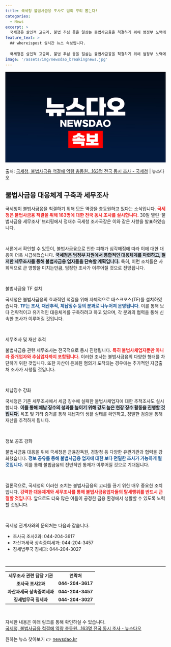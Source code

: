 ```yaml
---
title: 국세청 불법사금융 조사로 범죄 뿌리 뽑는다!
categories:
  - News
excerpt: >
  국세청은 살인적 고금리, 불법 추심 등을 일삼는 불법사금융을 척결하기 위해 범정부 노력에 모든 역량을 총동원…
feature_text: >
  ## whereispost 실시간 뉴스 속보입니다.

  국세청은 살인적 고금리, 불법 추심 등을 일삼는 불법사금융을 척결하기 위해 범정부 노력에 모든 역량을 총동원…
image: '/assets/img/newsdao_breakingnews.jpg'
---
```


![뉴스다오 속보](/assets/img/newsdao_breakingnews.jpg)

<p>출처: <a href="https://newsdao.kr/2683" rel="dofollow">국세청, 불법사금융 척결에 역량 총동원…163명 전국 동시 조사 - 국세청</a> | 뉴스다오</p>

<h2 data-ke-size="size26">불법사금융 대응체계 구축과 세무조사</h2>

국세청이 불법사금융을 척결하기 위해 모든 역량을 총동원하고 있다는 소식입니다. <b><span style="color: #ee2323;">국세청은 불법사금융 척결을 위해 163명에 대한 전국 동시 조사를 실시합니다.</span></b> 30일 열린 ‘불법사금융 세무조사’ 브리핑에서 정재수 국세청 조사국장은 이와 같은 사항을 발표하였습니다.

<p data-ke-size="size16">&nbsp;</p>

서론에서 확인할 수 있듯이, 불법사금융으로 인한 피해가 심각해짐에 따라 이에 대한 대응이 더욱 시급해졌습니다. <b><span style="background-color: #21538527;">국세청은 범정부 차원에서 통합적인 대응체계를 마련하고, 철저한 세무조사를 통해 불법사금융 업자들을 단속할 계획입니다.</span></b> 특히, 이런 조치들은 사회적으로 큰 영향을 미치는만큼, 엄정한 조사가 이루어질 것으로 전망됩니다.

<p data-ke-size="size16">&nbsp;</p>

불법사금융 TF 설치

국세청은 불법사금융의 효과적인 척결을 위해 자체적으로 태스크포스(TF)를 설치하였습니다. <b><span style="color: #1a5490;">TF는 조사, 재산추적, 체납징수 등의 분과로 나누어져 운영됩니다.</span></b> 이를 통해 보다 전략적이고 유기적인 대응체계를 구축하려고 하고 있으며, 각 분과의 협력을 통해 신속한 조사가 이루어질 것입니다.

<p data-ke-size="size16">&nbsp;</p>

세무조사 및 재산 추적

불법사금융 관련 세무조사는 전국적으로 동시 진행됩니다. <b><span style="color: #ee2323;">특히 불법사채업자뿐만 아니라 중개업자와 추심업자까지 포함됩니다.</span></b> 이러한 조사는 불법사금융의 다양한 형태를 차단하기 위한 것입니다. 또한 자산이 은폐된 혐의가 포착되는 경우에는 추가적인 자금출처 조사가 시행될 것입니다.

<p data-ke-size="size16">&nbsp;</p>

체납징수 강화

국세청은 기존 세무조사에서 세금 징수에 실패한 불법사채업자에 대한 추적조사도 실시합니다. <b><span style="background-color: #21538527;">이를 통해 체납 징수의 성과를 높이기 위해 강도 높은 현장 징수 활동을 진행할 것입니다.</span></b> 욕조 및 기타 증거를 통해 체납자의 생활 실태를 확인하고, 정밀한 검증을 통해 재산을 추적하게 됩니다.

<p data-ke-size="size16">&nbsp;</p>

정보 공조 강화

불법사금융 대응을 위해 국세청은 금융감독원, 경찰청 등 다양한 유관기관과 협력을 강화했습니다. <b><span style="color: #1a5490;">정보 공유를 통해 불법사금융 업자에 대한 보다 면밀한 조사가 가능하게 될 것입니다.</span></b> 이를 통해 불법금융의 전반적인 통제가 이루어질 것으로 기대됩니다.

<p data-ke-size="size16">&nbsp;</p>

결론적으로, 국세청의 이러한 조치는 불법사금융의 고리를 끊기 위한 매우 중요한 조치입니다. <b><span style="color: #ee2323;">강력한 대응체계와 세무조사를 통해 불법사금융업자들의 탈세행위를 반드시 근절할 것입니다.</span></b> 앞으로도 더욱 많은 이들이 공정한 금융 환경에서 생활할 수 있도록 노력할 것입니다.

<p data-ke-size="size16">&nbsp;</p>

국세청 관계자와의 문의처는 다음과 같습니다. <br>
- 조사국 조사2과: 044-204-3617 <br>
- 자산과세국 상속증여세과: 044-204-3457 <br>
- 징세법무국 징세과: 044-204-3027 <br>

<p data-ke-size="size16">&nbsp;</p>
<hr>

<table style="width: 100%; border-collapse: collapse;">
    <tr>
        <td style="text-align: center; height: 17px;"><b>세무조사 관련 담당 기관</b></td>
        <td style="text-align: center; height: 17px;"><b>연락처</b></td>
    </tr>
    <tr>
        <td style="text-align: center; height: 17px;"><b>조사국 조사2과</b></td>
        <td style="text-align: center; height: 17px;"><b>044-204-3617</b></td>
    </tr>
    <tr>
        <td style="text-align: center; height: 17px;"><b>자산과세국 상속증여세과</b></td>
        <td style="text-align: center; height: 17px;"><b>044-204-3457</b></td>
    </tr>
    <tr>
        <td style="text-align: center; height: 17px;"><b>징세법무국 징세과</b></td>
        <td style="text-align: center; height: 17px;"><b>044-204-3027</b></td>
    </tr>
</table>

<p data-ke-size="size16">&nbsp;</p>

자세한 내용은 아래 링크를 통해 확인하실 수 있습니다. <br>
[국세청, 불법사금융 척결에 역량 총동원…163명 전국 동시 조사 - 뉴스다오](https://newsdao.kr/2683) 

원하는 뉴스 찾아보기 👉 <a href="https://newsdao.kr" rel="dofollow">newsdao.kr</a>


